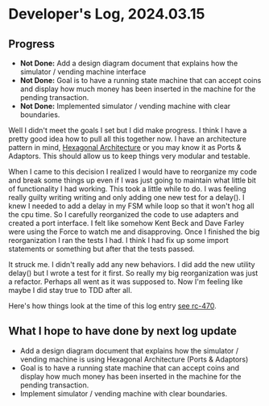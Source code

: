 # Developer's Log, 2024.03.15

## Progress

* __Not Done:__ Add a design diagram document that explains how the simulator / vending machine interface
* __Not Done:__ Goal is to have a running state machine that can accept coins and display how much money has been inserted in the machine for the pending transaction.
* __Not Done:__ Implemented simulator / vending machine with clear boundaries.

Well I didn't meet the goals I set but I did make progress. I think I have a pretty good idea how to pull all this together now. I have an architecture pattern in mind, [Hexagonal Architecture](https://en.wikipedia.org/wiki/Hexagonal_architecture_(software)) or you may know it as Ports & Adaptors. This should allow us to keep things very modular and testable.

When I came to this decision I realized I would have to reorganize my code and break some things up even if I was just going to maintain what little bit of functionality I had working. This took a little while to do. I was feeling really guilty writing writing and only adding one new test for a delay(). I knew I needed to add a delay in my FSM while loop so that it won't hog all the cpu time. So I carefully reorganized the code to use adapters and created a port interface. I felt like somehow Kent Beck and Dave Farley were using the Force to watch me and disapproving. Once I finished the big reorganization I ran the tests I had. I think I had fix up some import statements or something but after that the tests passed.

It struck me. I didn't really add any new behaviors. I did add the new utility delay() but I wrote a test for it first. So really my big reorganization was just a refactor. Perhaps all went as it was supposed to. Now I'm feeling like maybe I did stay true to TDD after all.

Here's how things look at the time of this log entry [see rc-470](https://github.com/WoodyB/vending-machine-project/tree/rc-470).

## What I hope to have done by next log update

* Add a design diagram document that explains how the simulator / vending machine is using Hexagonal Architecture (Ports & Adaptors)
* Goal is to have a running state machine that can accept coins and display how much money has been inserted in the machine for the pending transaction.
* Implement simulator / vending machine with clear boundaries.
